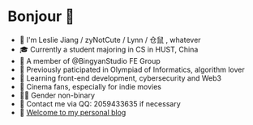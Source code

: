# Bonjour 👋

- :hamster: I'm Leslie Jiang / zyNotCute / Lynn / 仓鼠 , whatever
- :mortar_board: Currently a student majoring in CS in HUST, China
- :briefcase: A member of @BingyanStudio FE Group
- :page_facing_up: Previously paticipated in Olympiad of Informatics, algorithm lover
- :book: Learning front-end development, cybersecurity and Web3
- :movie_camera: Cinema fans, especially for indie movies
- 🏳️‍🌈 Gender non-binary
- :penguin: Contact me via QQ: 2059433635 if necessary
- :postbox: [Welcome to my personal blog](https://zynotcute.github.io/)

